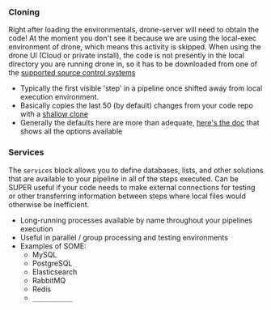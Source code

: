 ### Cloning

Right after loading the environmentals, drone-server will need to obtain the code!  At the moment you don't see it because we are using the local-exec environment of drone, which means this activity is skipped.  When using the drone UI (Cloud or private install), the code is not presently in the local directory you are running drone in, so it has to be downloaded from one of the [supported source control systems](https://docs.drone.io/server/overview/)

* Typically the first visible 'step' in a pipeline once shifted away from local execution environment.
* Basically copies the last 50 (by default) changes from your code repo with a [shallow clone](https://linuxhint.com/git-shallow-clone-and-clone-depth/)
* Generally the defaults here are more than adequate, [here's the doc](https://docs.drone.io/pipeline/docker/syntax/cloning/) that shows all the options available

### Services

The `services` block allows you to define databases, lists, and other solutions that are available to your pipeline in all of the steps executed.  Can be SUPER useful if your code needs to make external connections for testing or other transferring information between steps where local files would otherwise be inefficient.

* Long-running processes available by name throughout your pipelines execution
* Useful in parallel / group processing and testing environments
* Examples of SOME:
  * MySQL
  * PostgreSQL
  * Elasticsearch
  * RabbitMQ
  * Redis
  * `___________`

